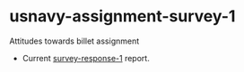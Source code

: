 # usnavy-assignment-survey-1
Attitudes towards billet assignment


* Current [survey-response-1](https://rawgit.com/OuhscBbmc/usnavy-assignment-survey-1/master/analysis/survey-response-1/survey-response-1.html) report.
